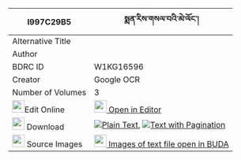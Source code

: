 |I997C29B5|སྨན་རིས་གསལ་བའི་མེ་ལོང་། 
| --- | --- 
|Alternative Title |
|Author | 
|BDRC ID | W1KG16596
|Creator | Google OCR
|Number of Volumes| 3
|<img width="25" src="https://img.icons8.com/color/25/000000/edit-property.png">Edit Online| [<img width="25" src="https://avatars.githubusercontent.com/u/45091458?s=200&v=4"> Open in Editor](http://editor.openpecha.org/I997C29B5)
|<img width="25" src="https://img.icons8.com/fluent/48/000000/download-2.png"/>  Download | [![](https://img.icons8.com/color/20/000000/txt.png)Plain Text](https://github.com/Openpecha/I997C29B5/releases/download/v2/men_ri_salwa_i_melong_plain_I997C29B5.zip), [![](https://img.icons8.com/color/20/000000/txt.png)Text with Pagination](https://github.com/Openpecha/I997C29B5/releases/download/v2/men_ri_salwa_i_melong_pages_I997C29B5.zip)
|<img width="25" src="https://img.icons8.com/plasticine/100/000000/pictures-folder.png"/>  Source Images | [<img width="25" src="https://library.bdrc.io/icons/BUDA-small.svg"> Images of text file open in BUDA](https://library.bdrc.io/show/bdr:W1KG16596)